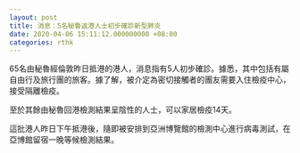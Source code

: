 ```yaml
---
layout: post
title: 消息：5名秘魯返港人士初步確診新型肺炎
date: 2020-04-06 15:11:12.000000000 +08:00
categories: rthk
---
```


65名由秘魯經倫敦昨日抵港的港人，消息指有5人初步確診。據悉，其中包括有屬自由行及旅行團的旅客。據了解，被介定為密切接觸者的團友需要入住檢疫中心，接受隔離檢疫。

至於其餘由秘魯回港檢測結果呈陰性的人士，可以家居檢疫14天。

這批港人昨日下午抵港後，隨即被安排到亞洲博覽館的檢測中心進行病毒測試，在亞博館留宿一晚等候檢測結果。

